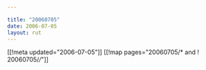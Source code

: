 ```yaml
---

title: "20060705"
date: 2006-07-05
layout: rut
---
```


[[!meta updated="2006-07-05"]]
[[!map pages="20060705/* and ! 20060705/*/*"]]

